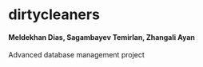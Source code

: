 # dirtycleaners
#### Meldekhan Dias, Sagambayev Temirlan, Zhangali Ayan
Advanced database management project
